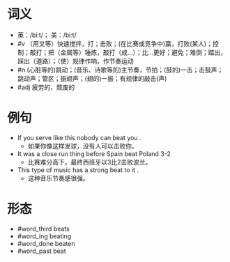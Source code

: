 # 词义
- 英：/biːt/； 美：/biːt/
- #v （用叉等）快速搅拌，打；击败；(在比赛或竞争中)赢，打败(某人)；控制；敲打；把（金属等）锤炼，敲打（成…）；比…更好；避免；难倒；踏出，踩出（道路）；（使）规律作响，作节奏运动
- #n (心脏等的)跳动；(音乐、诗歌等的)主节奏，节拍；(鼓的)一击；击鼓声；跳动声；管区；振翅声；(翅的)一振；有规律的敲击(声)
- #adj 疲劳的，颓废的
# 例句
- If you serve like this nobody can beat you .
	- 如果你像这样发球，没有人可以击败你。
- It was a close run thing before Spain beat Poland 3-2
	- 比赛难分高下，最终西班牙以3比2击败波兰。
- This type of music has a strong beat to it .
	- 这种音乐节奏感很强。
# 形态
- #word_third beats
- #word_ing beating
- #word_done beaten
- #word_past beat

